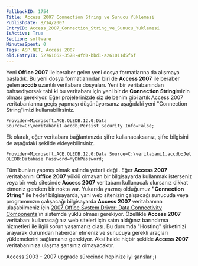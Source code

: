 ```yaml
---
FallbackID: 1754
Title: Access 2007 Connection String ve Sunucu Yüklemesi
PublishDate: 8/14/2007
EntryID: Access_2007_Connection_String_ve_Sunucu_Yuklemesi
IsActive: True
Section: software
MinutesSpent: 0
Tags: ASP.NET, Access 2007
old.EntryID: 52761662-3578-4fd0-bbd1-a261011d5f6f
---
```

Yeni **Office 2007** ile beraber gelen yeni dosya formatlarına da
alışmaya başladık. Bu yeni dosya formatlarından biri de **Access 2007**
ile beraber gelen **accdb** uzantılı veritabanı dosyaları. Yeni bir
veritabanından bahsediyorsak tabi ki bu veritabanı için yeni bir de
**Connection String**imizin olması gerekiyor. Eğer projelerinizde siz
de benim gibi artık Access 2007 veritabanlarına geçiş yapmayı
düşünüyorsanız aşağıdaki yeni "Connection String"imizi
kullanabilirsiniz.

```
Provider=Microsoft.ACE.OLEDB.12.0;Data Source=C:\veritabani1.accdb;Persist Security Info=False;
```

Ek olarak, eğer veritabanı bağlantınızda şifre kullanacaksanız, şifre
bilgisini de aşağıdaki şekilde ekleyebilirsiniz.

```
Provider=Microsoft.ACE.OLEDB.12.0;Data Source=C:\veritabani1.accdb;Jet OLEDB:Database Password=MyDbPassword;
```

Tüm bunları yapmış olmak aslında yeterli değil. Eğer **Access 2007**
veritabanını **Office 2007** yüklü olmayan bir bilgisayarda kullanmak
isterseniz veya bir web sitesinde **Access 2007** veritabanı kullanacak
olursanız dikkat etmeniz gereken bir nokta var. Yukarıda yazmış
olduğumuz **"Connection String"** ile hedef bilgisayarda, yani web
sitenizin çalışacağı sunucuda veya programınızın çalışacağı bilgisayarda
**Access 2007** veritabanına ulaşabilmeniz için [2007 Office System
Driver: Data Connectivity
Components](http://www.microsoft.com/downloads/details.aspx?familyid=7554F536-8C28-4598-9B72-EF94E038C891&amp;displaylang=en)'ın
sistemde yüklü olması gerekiyor. Özellikle **Access 2007** veritabanı
kullanacağınız web siteleri için satın aldığınız barındırma hizmetleri
ile ilgili sorun yaşamanız olası. Bu durumda "Hosting" şirketinizi
arayarak durumdan haberdar etmeniz ve sunucuya gerekli araçları
yüklemelerini sağlamanız gerekiyor. Aksi halde hiçbir şekilde **Access
2007** veritabanınıza ulaşma şansınız olmayacaktır.

Access 2003 - 2007 upgrade sürecinde hepinize iyi şanslar ;)



